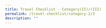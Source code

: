 ```yaml
---
title: Travel Checklist - Category(II)/(III)
permalink: /travel-checklist/category-2/3
description: ""
---
```

